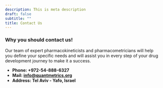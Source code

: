 ```yaml
---
description: This is meta description
draft: false
subtitle: ""
title: Contact Us
---
```



### Why you should contact us!
Our team of expert pharmacokineticists and pharmacometricians will help you define your specific needs and will assist you in every step of your drug development journey to make it a success.

* **Phone: +972-54-888-6327** 
* **Mail: info@quantmetrics.org**
* **Address: Tel Aviv - Yafo, Israel**